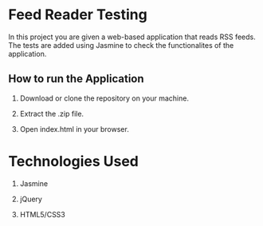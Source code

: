 # Feed Reader Testing

In this project you are given a web-based application that reads RSS feeds. The tests are added using Jasmine to check the functionalites of the application.

## How to run the Application

1. Download or clone the repository on your machine.

2. Extract the .zip file.

3. Open index.html in your browser.

# Technologies Used

1. Jasmine

2. jQuery

3. HTML5/CSS3
